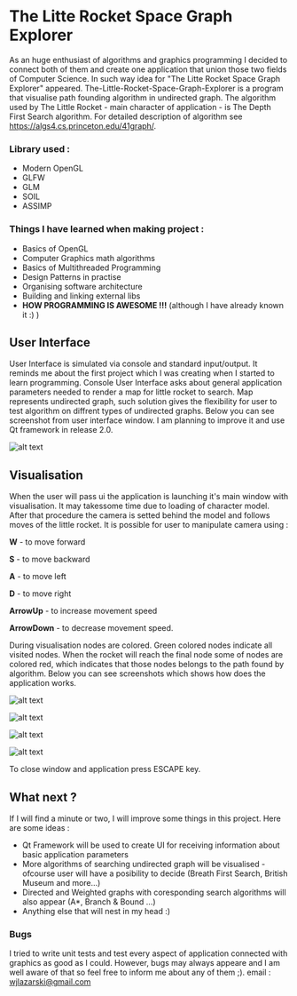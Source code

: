 # The Litte Rocket Space Graph Explorer
As an huge enthusiast of algorithms and graphics programming I decided to connect both of them and create one application that union those two fields of Computer Science. In such way idea for "The Litte Rocket Space Graph Explorer" appeared.
The-Little-Rocket-Space-Graph-Explorer is a program that visualise path founding algorithm in undirected graph. The algorithm used by The Little Rocket - main character of application - is The Depth First Search algorithm. For detailed description of algorithm see https://algs4.cs.princeton.edu/41graph/.

### Library used :
- Modern OpenGL
- GLFW
- GLM
- SOIL
- ASSIMP

### Things I have learned when making project :
- Basics of OpenGL
- Computer Graphics math algorithms
- Basics of Multithreaded Programming
- Design Patterns in practise
- Organising software architecture 
- Building and linking external libs
- **HOW PROGRAMMING IS AWESOME !!!** (although I have already known it :) )

## User Interface
User Interface is simulated via console and standard input/output. It reminds me about the first project which I was creating when I started to learn programming. Console User Interface asks about general application parameters needed to render a map for little rocket to search. Map represents undirected graph, such solution gives the flexibility for user to test algorithm on diffrent types of undirected graphs. Below you can see screenshot from user interface window. I am planning to improve it and use Qt framework in release 2.0.

![alt text](https://db3pap002files.storage.live.com/y4mDd8sPDQiH8DUNodxNTnTBTHbQrfm4ehhyz13KegRulZU99hb6P7K6voHaCnqK9jeUjItIDCLGtBzg93hyCi_MXWmM8f51iLSe6xpy8vLQmDzVtQrHAJtik8qJk_bWXgwjebjKjW4UDN1utCJNJDBcyaxJl_7zz_PRqUS6mglCGduNoyb_OHnvRR2KftPYZe0FtMx2GhUkxR8T2BT7dtIpQ/con_ui.jpg?psid=1&width=765&height=200)

## Visualisation
When the user will pass ui the application is launching it's main window with visualisation. It may takessome time due to loading of character model. After that procedure the camera is setted behind the model and follows moves of the little rocket. It is possible for user to manipulate camera using :

**W** - to move forward

**S** - to move backward

**A** - to move left

**D** - to move right

**ArrowUp** - to increase movement speed

**ArrowDown** - to decrease movement speed.

During visualisation nodes are colored. Green colored nodes indicate all visited nodes. When the rocket will reach the final node some of nodes are colored red, which indicates that those nodes belongs to the path found by algorithm. Below you can see screenshots which shows how does the application works.

![alt text](https://db3pap002files.storage.live.com/y4mVMvA3MaS0s8AWJgN2nFlNz1GL5VR9GCByFA7rGq-gguvMfIwW0mlFq8bIA3gXwDlRzeC00SSWSN9_fPoxpY-ymqQoSqJ4WNY20mIJ4pB8TUPwBkxlDhgE0js0kPGNypU5-QR-2LQANtm1nLY_Ck1VECEY0Vs4TNbM2VieG2V9XFzKnB1NmqOi5DnLUnLAk5Vj9-9PDA9oFnceojuuN1RAw/over1.jpg?psid=1&width=1202&height=832)

![alt text](https://db3pap002files.storage.live.com/y4mrA_TDyt3ZEU1hzaGixY3nXLo-2AZKty12kD1KkZW2qwuKCxx6kSmfFmOpI7QJf4qRtlxNpPvlLea6GTZgg9Rx1gp-teSHdOSv2xE6PMZ9zPaZ6NJdthjFLR956PtjOQGoxaLifDsPqswK1-6cXzdF1JwdkRs4FF5pEToqfSXvZiQUTX_YKGOIa9gWwfcd8z1tF3mgeyodx7QhQJg_2g6_g/over2.jpg?psid=1&width=1202&height=832)

![alt text](https://db3pap002files.storage.live.com/y4mR3YGpD5fh4cb71ekXalMtYHI9InEYEMVOBWLq4YI6wNnVDLkJD1V7IBDpENPYH5I74xZ7KcqLBJvPLJbhlr4UZ3vnySM7z4_OF7_A2GXvVW8p_aJlBgJa7srLCy2V7V0gCgT336qMPxPgsZ4xL_dY8hpDo_0SBFje15T-FXKjcXLNKUPQWYW8pXkzeS3DEXiD-ZS09jmpMjRTDHCqpMOTg/over3.jpg?psid=1&width=1202&height=832)

![alt text](https://db3pap002files.storage.live.com/y4mvKlQ1SysKxldRvMd6DrxgA4DITrSAc4oTEhKhwrHbd3qYGOHdLl0MgCxsSzcDdOkwXuG5jVSvxrLKbkw8nKaVbanPHks47R_BBsM6PWC2JBFSP5mG_7jKLf96wfYYFZZGi9LFLnrPRCevCZYxBKYhsxXbw8uQQ0eiwPfU_8OgapseUSc9njmTNBAaFu9599ffiScegILJMKT44ESbeK-4w/over4.jpg?psid=1&width=1202&height=832)

To close window and application press ESCAPE key.

## What next ?
If I will find a minute or two, I will improve some things in this project. Here are some ideas :
- Qt Framework will be used to create UI for receiving information about basic application parameters
- More algorithms of searching undirected graph will be visualised - ofcourse user will have a posibility to decide (Breath First Search, British Museum and more...)
- Directed and Weighted graphs with coresponding search algorithms will also appear (A*, Branch & Bound ...)
- Anything else that will nest in my head :)

### Bugs
I tried to write unit tests and test every aspect of application connected with graphics as good as I could. However, bugs may always appeare and I am well aware of that so feel free to inform me about any of them ;).
email : wjlazarski@gmail.com

